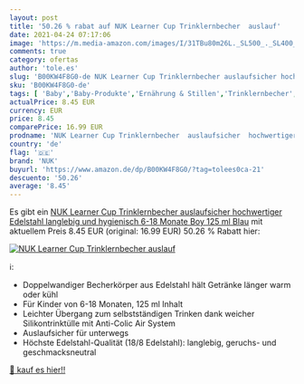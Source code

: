 ```yaml
---
layout: post
title: '50.26 % rabat auf NUK Learner Cup Trinklernbecher  auslauf'
date: 2021-04-24 07:17:06
image: 'https://m.media-amazon.com/images/I/31TBu80m26L._SL500_._SL400_.jpg'
comments: true
category: ofertas
author: 'tole.es'
slug: 'B00KW4F8G0-de NUK Learner Cup Trinklernbecher auslaufsicher hochwertiger...'
sku: 'B00KW4F8G0-de'
tags: [ 'Baby','Baby-Produkte','Ernährung & Stillen','Trinklernbecher','nuk', ]
actualPrice: 8.45 EUR
currency: EUR
price: 8.45
comparePrice: 16.99 EUR
prodname: 'NUK Learner Cup Trinklernbecher  auslaufsicher  hochwertiger Edelstahl  langlebig und hygienisch  6-18 Monate   Boy   125 ml   Blau'
country: 'de'
flag: '🇩🇪'
brand: 'NUK'
buyurl: 'https://www.amazon.de/dp/B00KW4F8G0/?tag=tolees0ca-21'
descuento: '50.26'
average: '8.45'
---
```


Es gibt ein [NUK Learner Cup Trinklernbecher  auslaufsicher  hochwertiger Edelstahl  langlebig und hygienisch  6-18 Monate   Boy   125 ml   Blau](https://www.amazon.de/dp/B00KW4F8G0/?tag=tolees0ca-21) mit aktuellem Preis 8.45 EUR (original: 16.99 EUR) 50.26 % Rabatt hier:

[![NUK Learner Cup Trinklernbecher  auslauf](https://m.media-amazon.com/images/I/31TBu80m26L._SL500_._SL400_.jpg)](https://www.amazon.de/dp/B00KW4F8G0/?tag=tolees0ca-21)

ℹ️:

- Doppelwandiger Becherkörper aus Edelstahl hält Getränke länger warm oder kühl
- Für Kinder von 6-18 Monaten, 125 ml Inhalt
- Leichter Übergang zum selbstständigen Trinken dank weicher Silikontrinktülle mit Anti-Colic Air System
- Auslaufsicher für unterwegs
- Höchste Edelstahl-Qualität (18/8 Edelstahl): langlebig, geruchs- und geschmacksneutral

[🛒 kauf es hier!!](https://www.amazon.de/dp/B00KW4F8G0/?tag=tolees0ca-21)
